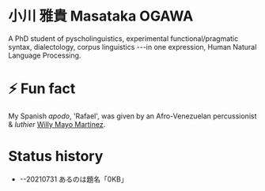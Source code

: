 # 小川 雅貴 Masataka OGAWA

A PhD student of pyscholinguistics, experimental functional/pragmatic syntax, dialectology, corpus linguistics ---in one expression, Human Natural Language Processing.

# ⚡ Fun fact

My Spanish *apodo*, 'Rafael',  was given by an Afro-Venezuelan percussionist & *luthier* [Willy Mayo Martinez](https://www.youtube.com/channel/UCv75kzQTqItWFkd8P2A3Hzw).

# Status history

- --20210731 あるのは題名「0KB」

<!--
### Hi there 👋
**CLRafaelR/CLRafaelR** is a ✨ _special_ ✨ repository because its `README.md` (this file) appears on your GitHub profile.

Here are some ideas to get you started:

- 🔭 I’m currently working on ...
- 🌱 I’m currently learning ...
- 👯 I’m looking to collaborate on ...
- 🤔 I’m looking for help with ...
- 💬 Ask me about ...
- 📫 How to reach me: ...
- 😄 Pronouns: ...
- ⚡ Fun fact: ...
-->
